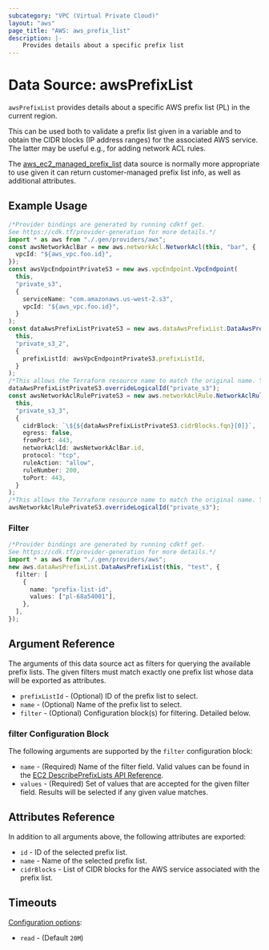 ```yaml
---
subcategory: "VPC (Virtual Private Cloud)"
layout: "aws"
page_title: "AWS: aws_prefix_list"
description: |-
    Provides details about a specific prefix list
---
```


# Data Source: awsPrefixList

`awsPrefixList` provides details about a specific AWS prefix list (PL)
in the current region.

This can be used both to validate a prefix list given in a variable
and to obtain the CIDR blocks (IP address ranges) for the associated
AWS service. The latter may be useful e.g., for adding network ACL
rules.

The [aws\_ec2\_managed\_prefix\_list](https://registry.terraform.io/providers/hashicorp/aws/latest/docs/data-sources/ec2_managed_prefix_list) data source is normally more appropriate to use given it can return customer-managed prefix list info, as well as additional attributes.

## Example Usage

```typescript
/*Provider bindings are generated by running cdktf get.
See https://cdk.tf/provider-generation for more details.*/
import * as aws from "./.gen/providers/aws";
const awsNetworkAclBar = new aws.networkAcl.NetworkAcl(this, "bar", {
  vpcId: "${aws_vpc.foo.id}",
});
const awsVpcEndpointPrivateS3 = new aws.vpcEndpoint.VpcEndpoint(
  this,
  "private_s3",
  {
    serviceName: "com.amazonaws.us-west-2.s3",
    vpcId: "${aws_vpc.foo.id}",
  }
);
const dataAwsPrefixListPrivateS3 = new aws.dataAwsPrefixList.DataAwsPrefixList(
  this,
  "private_s3_2",
  {
    prefixListId: awsVpcEndpointPrivateS3.prefixListId,
  }
);
/*This allows the Terraform resource name to match the original name. You can remove the call if you don't need them to match.*/
dataAwsPrefixListPrivateS3.overrideLogicalId("private_s3");
const awsNetworkAclRulePrivateS3 = new aws.networkAclRule.NetworkAclRule(
  this,
  "private_s3_3",
  {
    cidrBlock: `\${${dataAwsPrefixListPrivateS3.cidrBlocks.fqn}[0]}`,
    egress: false,
    fromPort: 443,
    networkAclId: awsNetworkAclBar.id,
    protocol: "tcp",
    ruleAction: "allow",
    ruleNumber: 200,
    toPort: 443,
  }
);
/*This allows the Terraform resource name to match the original name. You can remove the call if you don't need them to match.*/
awsNetworkAclRulePrivateS3.overrideLogicalId("private_s3");

```

### Filter

```typescript
/*Provider bindings are generated by running cdktf get.
See https://cdk.tf/provider-generation for more details.*/
import * as aws from "./.gen/providers/aws";
new aws.dataAwsPrefixList.DataAwsPrefixList(this, "test", {
  filter: [
    {
      name: "prefix-list-id",
      values: ["pl-68a54001"],
    },
  ],
});

```

## Argument Reference

The arguments of this data source act as filters for querying the available
prefix lists. The given filters must match exactly one prefix list
whose data will be exported as attributes.

* `prefixListId` - (Optional) ID of the prefix list to select.
* `name` - (Optional) Name of the prefix list to select.
* `filter` - (Optional) Configuration block(s) for filtering. Detailed below.

### filter Configuration Block

The following arguments are supported by the `filter` configuration block:

* `name` - (Required) Name of the filter field. Valid values can be found in the [EC2 DescribePrefixLists API Reference](https://docs.aws.amazon.com/AWSEC2/latest/APIReference/API_DescribePrefixLists.html).
* `values` - (Required) Set of values that are accepted for the given filter field. Results will be selected if any given value matches.

## Attributes Reference

In addition to all arguments above, the following attributes are exported:

* `id` - ID of the selected prefix list.
* `name` - Name of the selected prefix list.
* `cidrBlocks` - List of CIDR blocks for the AWS service associated with the prefix list.

## Timeouts

[Configuration options](https://developer.hashicorp.com/terraform/language/resources/syntax#operation-timeouts):

* `read` - (Default `20M`)
